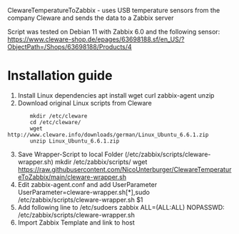 ClewareTemperatureToZabbix - uses USB temperature sensors from the company Cleware and sends the data to a Zabbix server

Script was tested on Debian 11 with Zabbix 6.0 and the following sensor: 
https://www.cleware-shop.de/epages/63698188.sf/en_US/?ObjectPath=/Shops/63698188/Products/4

# Installation guide
1. Install Linux dependencies
	   apt install wget curl zabbix-agent unzip
2. Download original Linux scripts from Cleware
```
	   mkdir /etc/cleware
	   cd /etc/cleware/
	   wget http://www.cleware.info/downloads/german/Linux_Ubuntu_6.6.1.zip
	   unzip Linux_Ubuntu_6.6.1.zip
```
3. Save Wrapper-Script to local Folder (/etc/zabbix/scripts/cleware-wrapper.sh)
	   mkdir /etc/zabbix/scripts/
	   wget https://raw.githubusercontent.com/NicoUnterburger/ClewareTemperatureToZabbix/main/cleware-wrapper.sh
4. Edit zabbix-agent.conf and add UserParameter
	   UserParameter=cleware-wrapper.sh[*],sudo /etc/zabbix/scripts/cleware-wrapper.sh $1
5. Add following line to /etc/sudoers
	   zabbix ALL=(ALL:ALL) NOPASSWD: /etc/zabbix/scripts/cleware-wrapper.sh
6. Import Zabbix Template and link to host
